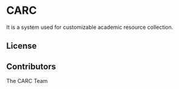 # CARC
It is a system used for customizable academic resource collection.

## License

## Contributors
The CARC Team
